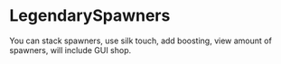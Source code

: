# LegendarySpawners
You can stack spawners, use silk touch, add boosting, view amount of spawners, will include GUI shop. 
